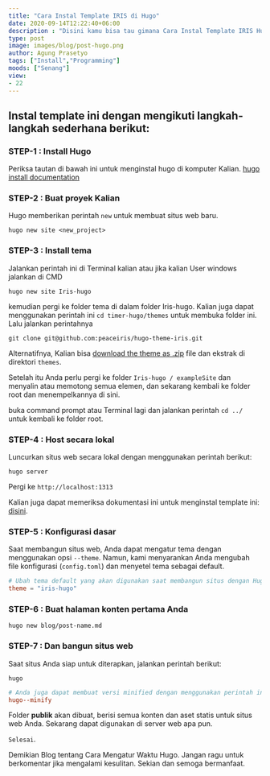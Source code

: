 ```yaml
---
title: "Cara Instal Template IRIS di Hugo"
date: 2020-09-14T12:22:40+06:00
description : "Disini kamu bisa tau gimana Cara Instal Template IRIS Hugo"
type: post
image: images/blog/post-hugo.png
author: Agung Prasetyo
tags: ["Install","Programming"]
moods: ["Senang"]
view: 
- 22
---
```


## Instal template ini dengan mengikuti langkah-langkah sederhana berikut:

### STEP-1 : Install Hugo

Periksa tautan di bawah ini untuk menginstal hugo di komputer Kalian.
[hugo install documentation](https://gohugo.io/getting-started/installing/)

### STEP-2 : Buat proyek Kalian

Hugo memberikan perintah `new` untuk membuat situs web baru.

```
hugo new site <new_project>
```

### STEP-3 : Install tema
Jalankan perintah ini di Terminal kalian atau jika kalian User windows jalankan di CMD
```
hugo new site Iris-hugo
```
kemudian pergi ke folder tema di dalam folder Iris-hugo. 
Kalian juga dapat menggunakan perintah ini ```cd timer-hugo/themes``` untuk membuka folder ini.
Lalu jalankan perintahnya
```
git clone git@github.com:peaceiris/hugo-theme-iris.git
```

Alternatifnya, Kalian bisa [download the theme as .zip](https://raw.githubusercontent.com/peaceiris/hugo-theme-iris/master/scripts/setup.sh) file dan ekstrak di direktori `themes`.

Setelah itu Anda perlu pergi ke folder `Iris-hugo / exampleSite` dan menyalin atau memotong semua elemen, dan sekarang kembali ke folder root dan menempelkannya di sini.

buka command prompt atau Terminal lagi dan jalankan perintah `cd ../` untuk kembali ke folder root.

### STEP-4 : Host secara lokal

Luncurkan situs web secara lokal dengan menggunakan perintah berikut:

```
hugo server
```

Pergi ke `http://localhost:1313`

Kalian juga dapat memeriksa dokumentasi ini untuk menginstal template ini:
[disini](https://github.com/peaceiris/hugo-theme-irisa).
<!-- {{< youtube Ezd_STvPJbA >}} -->

### STEP-5 : Konfigurasi dasar

Saat membangun situs web, Anda dapat mengatur tema dengan menggunakan opsi `--theme`. Namun, kami menyarankan Anda mengubah file konfigurasi (`config.toml`) dan menyetel tema sebagai default.

```toml
# Ubah tema default yang akan digunakan saat membangun situs dengan Hugo
theme = "iris-hugo"
```

### STEP-6 : Buat halaman konten pertama Anda

```
hugo new blog/post-name.md
```

### STEP-7 : Dan bangun situs web

Saat situs Anda siap untuk diterapkan, jalankan perintah berikut:

```
hugo
```

```toml
# Anda juga dapat membuat versi minified dengan menggunakan perintah ini:
hugo--minify
```

Folder **publik** akan dibuat, berisi semua konten dan aset statis untuk situs web Anda. Sekarang dapat digunakan di server web apa pun.

`Selesai`.

Demikian Blog tentang Cara Mengatur Waktu Hugo. Jangan ragu untuk berkomentar jika mengalami kesulitan.
Sekian dan semoga bermanfaat.